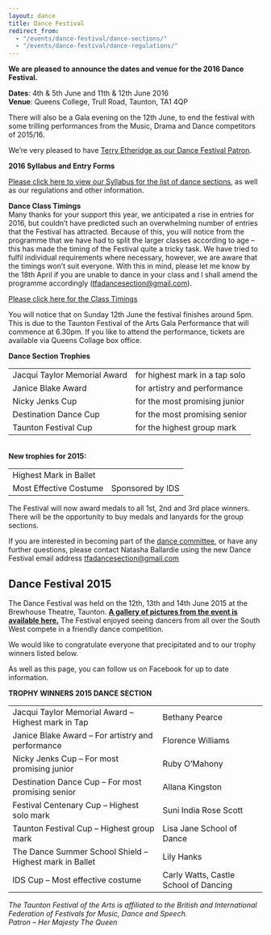 ```yaml
---
layout: dance
title: Dance Festival
redirect_from: 
  - "/events/dance-festival/dance-sections/"
  - "/events/dance-festival/dance-regulations/"
---
```


<p><strong>We are pleased to announce the dates and venue for the 2016 Dance Festival.</strong></p>
<p><strong>Dates</strong>:  4th &#038; 5th June and 11th &#038; 12th June 2016<br />
<strong>Venue</strong>: Queens College, Trull Road, Taunton, TA1 4QP</p>
<p>There will also be a Gala evening on the 12th June, to end the festival with some trilling performances from the Music, Drama and Dance competitors of 2015/16.</p>
<p>We&#8217;re very pleased to have <a title="Dance Festival Patron" href="/events/dance-festival/dance-festival-patron/">Terry Etheridge as our Dance Festival Patron</a>.</p>
<p><strong>2016 Syllabus and Entry Forms</strong></p>
<p><a href="{{ '/wp-content/uploads/2014/03/Dance-Festival-2016-Syllabus.docx' | prepend: site.github.url }}">Please click here to view our Syllabus for the list of dance sections</a>, as well as our regulations and other information.</p>
<p><strong>Dance Class Timings</strong><br />
Many thanks for your support this year, we anticipated a rise in entries for 2016, but couldn&#8217;t have predicted such an overwhelming number of entries that the Festival has attracted.  Because of this, you will notice from the programme that we have had to split the larger classes according to age &#8211; this has made the timing of the Festival quite a tricky task.  We have tried to fulfil individual requirements where necessary, however, we are aware that the timings won&#8217;t suit everyone.  With this in mind, please let me know by the 18th April if you are unable to dance in your class and I shall amend the programme accordingly (<a href="mailto:tfadancesection@gmail.com">tfadancesection@gmail.com</a>).</p>
<p><a href="{{ '/wp-content/uploads/2014/03/Order-of-Classes-Dance-Festival-2016.docx' | prepend: site.github.url }}">Please click here for the Class Timings</a></p>
<p>You will notice that on Sunday 12th June the festival finishes around 5pm. This is due to the Taunton Festival of the Arts Gala Performance that will commence at 6.30pm. If you like to attend the performance, tickets are available via Queens Collage box office.  </p>
<p><strong>Dance Section Trophies</strong><br />
<div class="table-responsive"><table  style="width:100%; "  class="easy-table easy-table-default " border="0">
<tbody>
<tr><td >Jacqui Taylor Memorial Award</td>
<td >for highest mark in a tap solo</td>
</tr>

<tr><td >Janice Blake Award</td>
<td >for artistry and performance</td>
</tr>

<tr><td >Nicky Jenks Cup</td>
<td >for the most promising junior</td>
</tr>

<tr><td >Destination Dance Cup</td>
<td >for the most promising senior</td>
</tr>

<tr><td >Taunton Festival Cup</td>
<td >for the highest group mark</td>
</tr>
</tbody></table></div><br />
<strong>New trophies for 2015:</strong></p>
<div class="table-responsive"><table  style="width:100%; "  class="easy-table easy-table-default " border="0">
<tbody>
<tr><td >Highest Mark in Ballet</td>
<td ></td>
</tr>

<tr><td >Most Effective Costume</td>
<td >Sponsored by IDS</td>
</tr>
</tbody></table></div>
<p>The Festival will now award medals to all 1st, 2nd and 3rd place winners. There will be the opportunity to buy medals and lanyards for the group sections.</p>
<p>If you are interested in becoming part of the <a title="Dance Section Committee" href="/events/dance-festival/dance-section-committee/">dance committee</a>, or have any further questions, please contact Natasha Ballardie using the new Dance Festival email address <a href="mailto:tfadancesection@gmail.com">tfadancesection@gmail.com</a></p>
<h2>Dance Festival 2015</h2>
<p>The Dance Festival was held on the 12th, 13th and 14th June 2015 at the Brewhouse Theatre, Taunton. <a href="{{ '/events/dance-festival/photo-gallery-2015-dance-festival/' | prepend: site.github.url }}"><strong>A gallery of pictures from the event is available here.</strong></a> The Festival enjoyed seeing dancers from all over the South West compete in a friendly dance competition.</p>
<p>We would like to congratulate everyone that precipitated and to our trophy winners listed below.</p>
<p>As well as this page, you can follow us on Facebook for up to date information.</p>
<p><strong>TROPHY WINNERS 2015 DANCE SECTION</strong></p>
<div class="table-responsive"><table  style="width:100%; "  class="easy-table easy-table-default " border="0">
<tbody>
<tr><td >Jacqui Taylor Memorial Award – Highest mark in Tap</td>
<td >Bethany Pearce</td>
</tr>

<tr><td >Janice Blake Award – For artistry and performance</td>
<td >Florence Williams</td>
</tr>

<tr><td >Nicky Jenks Cup – For most promising junior</td>
<td >Ruby O’Mahony</td>
</tr>

<tr><td >Destination Dance Cup – For most promising senior</td>
<td >Allana Kingston</td>
</tr>

<tr><td >Festival Centenary Cup – Highest solo mark</td>
<td >Suni India Rose Scott</td>
</tr>

<tr><td >Taunton Festival Cup – Highest group mark</td>
<td >Lisa Jane School of Dance</td>
</tr>

<tr><td >The Dance Summer School Shield – Highest mark in Ballet</td>
<td >Lily Hanks</td>
</tr>

<tr><td >IDS Cup – Most effective costume</td>
<td >Carly Watts, Castle School of Dancing</td>
</tr>
</tbody></table></div>
<p><em>The Taunton Festival of the Arts is affiliated to the British and International Federation of Festivals for Music, Dance and Speech.<br />
Patron &#8211; Her Majesty The Queen<br />
</em></p>